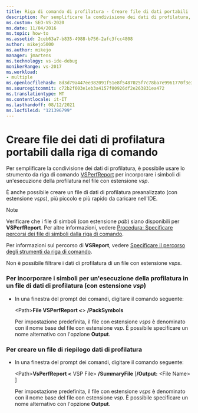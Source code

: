```yaml
---
title: Riga di comando di profilatura - Creare file di dati portabili
description: Per semplificare la condivisione dei dati di profilatura, usare lo strumento da riga di comando VSPerfReport.exe per incorporare i simboli per un'esecuzione della profilatura nel file con estensione vsp.
ms.custom: SEO-VS-2020
ms.date: 11/04/2016
ms.topic: how-to
ms.assetid: 2ceb63a7-b835-4988-b756-2afc3fcc4808
author: mikejo5000
ms.author: mikejo
manager: jmartens
ms.technology: vs-ide-debug
monikerRange: vs-2017
ms.workload:
- multiple
ms.openlocfilehash: 8d3d79a447ee382091f51e8f5487025f7c78ba7e9961770f3e3cdfd4c20f85e5
ms.sourcegitcommit: c72b2f603e1eb3a4157f00926df2e263831ea472
ms.translationtype: MT
ms.contentlocale: it-IT
ms.lasthandoff: 08/12/2021
ms.locfileid: "121396799"
---
```

# <a name="create-portable-profiling-data-files-from-the-command-line"></a>Creare file dei dati di profilatura portabili dalla riga di comando
Per semplificare la condivisione dei dati di profilatura, è possibile usare lo strumento da riga di comando [VSPerfReport](../profiling/vsperfreport.md) per incorporare i simboli di un'esecuzione della profilatura nel file con estensione *vsp*.

 È anche possibile creare un file di dati di profilatura preanalizzato (con estensione *vsps*), più piccolo e più rapido da caricare nell'IDE.

> [!NOTE]
> Verificare che i file di simboli (con estensione *pdb*) siano disponibili per **VSPerfReport**. Per altre informazioni, vedere [Procedura: Specificare percorsi dei file di simboli dalla riga di comando](../profiling/how-to-specify-symbol-file-locations-from-the-command-line.md).
>
> Per informazioni sul percorso di **VSReport**, vedere [Specificare il percorso degli strumenti da riga di comando](../profiling/specifying-the-path-to-profiling-tools-command-line-tools.md).
>
> Non è possibile filtrare i dati di profilatura di un file con estensione *vsps*.

### <a name="to-embed-the-symbols-for-a-profiling-run-into-a-profiling-data-vsp-file"></a>Per incorporare i simboli per un'esecuzione della profilatura in un file di dati di profilatura (con estensione *vsp*)

- In una finestra del prompt dei comandi, digitare il comando seguente:

   \<Path><strong>File VSPerfReport \<</strong>> **/PackSymbols**

   Per impostazione predefinita, il file con estensione *vsps* è denominato con il nome base del file con estensione *vsp*. È possibile specificare un nome alternativo con l'opzione **Output**.

### <a name="to-create-a-summary-profiling-data-file"></a>Per creare un file di riepilogo dati di profilatura

- In una finestra del prompt dei comandi, digitare il comando seguente:

   \<Path><strong>VsPerfReport \<</strong> VSP File> **/SummaryFile** [**/Output:** \<File Name> ]

   Per impostazione predefinita, il file con estensione *vsps* è denominato con il nome base del file con estensione *vsp*. È possibile specificare un nome alternativo con l'opzione **Output**.
